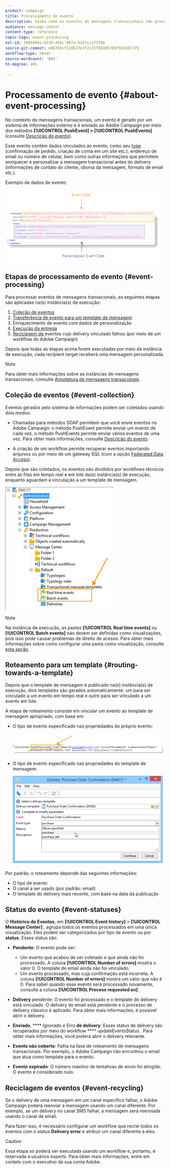 ```yaml
---
product: campaign
title: Processamento de evento
description: Saiba como os eventos de mensagens transacionais são processados no Adobe Campaign Classic.
audience: message-center
content-type: reference
topic-tags: event-processing
exl-id: 3d85866a-6339-458c-807a-b267cce772b8
source-git-commit: e86350cf12db37e3f2c227563057b97922601729
workflow-type: tm+mt
source-wordcount: '691'
ht-degree: 46%

---
```


# Processamento de evento {#about-event-processing}

No contexto de mensagens transacionais, um evento é gerado por um sistema de informações externo e é enviado ao Adobe Campaign por meio dos métodos **[!UICONTROL PushEvent]** e **[!UICONTROL PushEvents]** (consulte [Descrição do evento](../../message-center/using/event-description.md)).

Esse evento contém dados vinculados ao evento, como seu [type](../../message-center/using/creating-event-types.md) (confirmação de pedido, criação de conta em um site etc.), endereço de email ou número de celular, bem como outras informações que permitem enriquecer e personalizar a mensagem transacional antes do delivery (informações de contato do cliente, idioma da mensagem, formato de email etc.).

Exemplo de dados de evento:

![](assets/messagecenter_events_request_001.png)

## Etapas de processamento de evento {#event-processing}

Para processar eventos de mensagens transacionais, as seguintes etapas são aplicadas na(s) instância(s) de execução:

1. [Coleção de eventos](#event-collection)
1. [Transferência de evento para um template de mensagem](#routing-towards-a-template)
1. Enriquecimento de evento com dados de personalização
1. [Execução da entrega](../../message-center/using/delivery-execution.md)
1. [Reciclagem de ](#event-recycling) eventos cujo delivery vinculado falhou (por meio de um workflow do Adobe Campaign)

Depois que todas as etapas acima forem executadas por meio da instância de execução, cada recipient target receberá uma mensagem personalizada.

>[!NOTE]
>
>Para obter mais informações sobre as instâncias de mensagens transacionais, consulte [Arquitetura de mensagens transacionais](../../message-center/using/transactional-messaging-architecture.md).


## Coleção de eventos {#event-collection}

Eventos gerados pelo sistema de informações podem ser coletados usando dois modos:

* Chamadas para métodos SOAP permitem que você envie eventos no Adobe Campaign: o método PushEvent permite enviar um evento de cada vez, o método PushEvents permite enviar vários eventos de uma vez. Para obter mais informações, consulte [Descrição do evento](../../message-center/using/event-description.md).

* A criação de um workflow permite recuperar eventos importando arquivos ou por meio de um gateway SQL (com a opção [Federated Data Access](../../installation/using/about-fda.md)).

Depois que são coletados, os eventos são divididos por workflows técnicos entre as filas em tempo real e em lote da(s) instância(s) de execução, enquanto aguardam a vinculação a um template de mensagem.

![](assets/messagecenter_events_queues_001.png)

>[!NOTE]
>
>Na instância de execução, as pastas **[!UICONTROL Real time events]** ou **[!UICONTROL Batch events]** não devem ser definidas como visualizações, pois isso pode causar problemas de direito de acesso. Para obter mais informações sobre como configurar uma pasta como visualização, consulte [esta seção](../../platform/using/access-management-folders.md).

## Roteamento para um template {#routing-towards-a-template}

Depois que o template de mensagem é publicado na(s) instância(s) de execução, dois templates são gerados automaticamente: um para ser vinculado a um evento em tempo real e outro para ser vinculado a um evento em lote.

A etapa de roteamento consiste em vincular um evento ao template de mensagem apropriado, com base em:

* O tipo de evento especificado nas propriedades do próprio evento:

   ![](assets/messagecenter_event_type_001.png)

* O tipo de evento especificado nas propriedades do template de mensagem:

   ![](assets/messagecenter_event_type_002.png)

Por padrão, o roteamento depende das seguintes informações:

* O tipo de evento
* O canal a ser usado (por padrão: email)
* O template do delivery mais recente, com base na data da publicação

## Status do evento {#event-statuses}

O **Histórico de Eventos**, em **[!UICONTROL Event history]** > **[!UICONTROL Message Center]** , agrupa todos os eventos processados em uma única visualização. Eles podem ser categorizados por tipo de evento ou por **status**. Esses status são:

* **Pendente**: O evento pode ser:

   * Um evento que acabou de ser coletado e que ainda não foi processado. A coluna **[!UICONTROL Number of errors]** mostra o valor 0. O template de email ainda não foi vinculado.
   * Um evento processado, mas cuja confirmação está incorreta. A coluna **[!UICONTROL Number of errors]** mostra um valor que não é 0. Para saber quando esse evento será processado novamente, consulte a coluna **[!UICONTROL Process requested on]**.

* **Delivery** pendente: O evento foi processado e o template do delivery está vinculado. O delivery do email está pendente e o processo de delivery clássico é aplicado. Para obter mais informações, é possível abrir o delivery.
* **Enviado**,  **** Ignorado e Erro  **de delivery**: Esses status de delivery são recuperados por meio do workflow  **** updateEventsStatus . Para obter mais informações, você poderá abrir o delivery relevante.
* **Evento não coberto**: Falha na fase de roteamento de mensagens transacionais. Por exemplo, o Adobe Campaign não encontrou o email que atua como template para o evento.
* **Evento expirado**: O número máximo de tentativas de envio foi atingido. O evento é considerado nulo.

## Reciclagem de eventos {#event-recycling}

Se o delivery de uma mensagem em um canal específico falhar, o Adobe Campaign poderá reenviar a mensagem usando um canal diferente. Por exemplo, se um delivery no canal SMS falhar, a mensagem será reenviada usando o canal de email.

Para fazer isso, é necessário configurar um workflow que recrie todos os eventos com o status **Delivery error** e atribuir um canal diferente a eles.

>[!CAUTION]
>
>Essa etapa só poderá ser executada usando um workflow e, portanto, é reservada a usuários experts. Para obter mais informações, entre em contato com o executivo da sua conta Adobe.